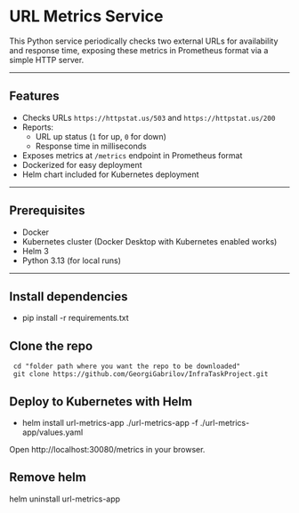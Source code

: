 # URL Metrics Service

This Python service periodically checks two external URLs for availability and response time, exposing these metrics in Prometheus format via a simple HTTP server.

---

## Features

- Checks URLs `https://httpstat.us/503` and `https://httpstat.us/200`
- Reports:
  - URL up status (`1` for up, `0` for down)
  - Response time in milliseconds
- Exposes metrics at `/metrics` endpoint in Prometheus format
- Dockerized for easy deployment
- Helm chart included for Kubernetes deployment

---

## Prerequisites

- Docker
- Kubernetes cluster (Docker Desktop with Kubernetes enabled works)
- Helm 3
- Python 3.13 (for local runs)

---

## Install dependencies

  - pip install -r requirements.txt

## Clone the repo

  ```
   cd "folder path where you want the repo to be downloaded"
   git clone https://github.com/GeorgiGabrilov/InfraTaskProject.git
  ```
 
## Deploy to Kubernetes with Helm
 
 - helm install url-metrics-app ./url-metrics-app -f ./url-metrics-app/values.yaml
 

  Open http://localhost:30080/metrics in your browser.
 
## Remove helm
 helm uninstall url-metrics-app
